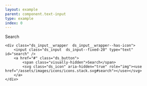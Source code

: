 ```yaml
---
layout: example
parent: component.text-input
type: example
index: 0
---
```


<div>
    <label class="ds_label" for="search">Search</label>

    <div class="ds_input__wrapper  ds_input__wrapper--has-icon">
        <input class="ds_input  ds_input--fixed-20" type="text" id="search" />
        <a href="#" class="ds_button">
            <span class="visually-hidden">Search</span>
            <svg class="ds_icon" aria-hidden="true" role="img"><use href="/assets/images/icons/icons.stack.svg#search"></use></svg>
        </a>
    </div>
</div>
